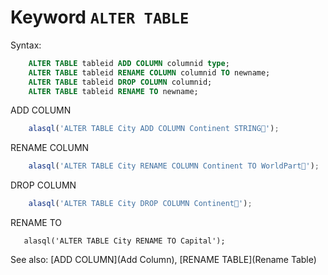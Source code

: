 # Keyword `ALTER TABLE`

Syntax:
```sql
    ALTER TABLE tableid ADD COLUMN columnid type;
    ALTER TABLE tableid RENAME COLUMN columnid TO newname;
    ALTER TABLE tableid DROP COLUMN columnid;
    ALTER TABLE tableid RENAME TO newname;
```

ADD COLUMN
```js
    alasql('ALTER TABLE City ADD COLUMN Continent STRING');
```
RENAME COLUMN
```js
    alasql('ALTER TABLE City RENAME COLUMN Continent TO WorldPart');
```
DROP COLUMN
```js
    alasql('ALTER TABLE City DROP COLUMN Continent');
```
RENAME TO
```ja
   alasql('ALTER TABLE City RENAME TO Capital');
```

See also: [ADD COLUMN](Add Column), [RENAME TABLE](Rename Table)
